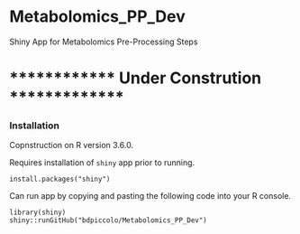 # Metabolomics_PP_Dev
Shiny App for Metabolomics Pre-Processing Steps

# ************ Under Constrution *************

### Installation
Copnstruction on R version 3.6.0.

Requires installation of `shiny` app prior to running.

`install.packages("shiny")`

Can run app by copying and pasting the following code into your R console.

```
library(shiny)
shiny::runGitHub("bdpiccolo/Metabolomics_PP_Dev")
```
